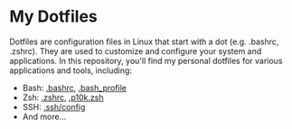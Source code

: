 # My Dotfiles

Dotfiles are configuration files in Linux that start with a dot (e.g. .bashrc, .zshrc).
They are used to customize and configure your system and applications.
In this repository, you'll find my personal dotfiles for various applications and tools, including:

- Bash: [.bashrc](/.bashrc), [.bash_profile](/.bash_profile)
- Zsh: [.zshrc](/.zshrc), [.p10k.zsh](/.p10k.zsh)
- SSH: [.ssh/config](/.ssh/config)
- And more...
